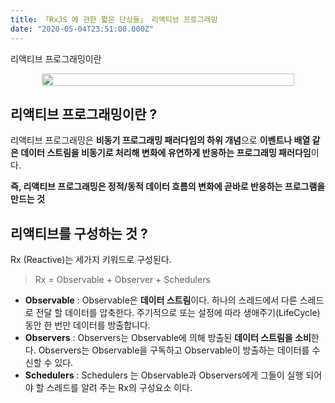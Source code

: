 ```yaml
---
title: 「RxJS 에 관한 짧은 단상들」 리액티브 프로그래밍
date: "2020-05-04T23:51:00.000Z"
---
```


리액티브 프로그래밍이란

<!-- more -->

<div style="display: flex; justify-content: center; padding: 0 10%;">
    <img src="https://cdn-images-1.medium.com/fit/t/1600/480/1*gD37OB2-PtMqZdk3X1YnEQ.png" style="width: 100%; height: 100%;" />
</div>


## 리액티브 프로그래밍이란 ?

리액티브 프로그래밍은 **비동기 프로그래밍 패러다임의 하위 개념**으로 
**이벤트나 배열 같은 데이터 스트림을 비동기로 처리해 변화에 유연하게 반응하는 프로그래밍 패러다임**이다.

**즉, 리액티브 프로그래밍은 정적/동적 데이터 흐름의 변화에 곧바로 반응하는 프로그램을 만드는 것**

## 리액티브를 구성하는 것 ?

Rx (Reactive)는 세가지 키워드로 구성된다.

> Rx = Observable + Observer + Schedulers

- **Observable** : Observable은 **데이터 스트림**이다. 하나의 스레드에서 다른 스레드로 전달 할 데이터를 압축한다. 주기적으로 또는 설정에 따라 생애주기(LifeCycle)동안 한 번만 데이터를 방출합니다.
- **Observers** : Observers는 Observable에 의해 방출된 **데이터 스트림을 소비**한다. Observers는 Observable을 구독하고 Observable이 방출하는 데이터를 수신할 수 있다.
- **Schedulers** : Schedulers 는 Observable과 Observers에게 그들이 실행 되어야 할 스레드를 알려 주는 Rx의 구성요소 이다.
